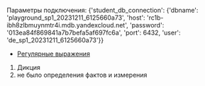 Параметры подключения:
{'student_db_connection': {'dbname': 'playground_sp1_20231211_6125660a73',
'host': 'rc1b-ibh8zlbmuynmtr4i.mdb.yandexcloud.net',
'password': '013ea84f869841a7b7befa5af697fc6a',
'port': 6432,
'user': 'de_sp1_20231211_6125660a73'}}


- [Регулярные выражения](https://postgrespro.ru/docs/postgrespro/9.5/functions-matching)



1. Дикция
2. не было определения фактов и измерения